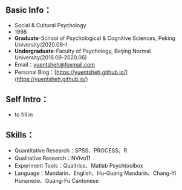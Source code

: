 ## Basic Info：

- Social & Cultural Psychology
- 1998
- **Graduate**-School of Psychological & Cognitive Sciences, Peking University(2020.09-)
- **Undergraduate**-Faculty of Psychology, Beijing Normal University(2016.09-2020.06)
- Email：yuentsheh@foxmail.com
- Personal Blog：[https://yuentsheh.github.io/](https://yuentsheh.github.io/)
<!-- - GitHub：[https://github.com/YuenTsheh](https://github.com/YuenTsheh) -->



## Self Intro：

- to fill in



## Skills：

- Quantitative Research：SPSS、PROCESS、R
- Qualitative Research：NVivo11
- Experiment Tools：Qualtrics、Matlab Psychtoolbox
- Language：Mandarin、English、Hu-Guang Mandarin、Chang-Yi Hunanese、Guang-Fu Cantonese





<!-- > Click my Avatar in the bottom to get my Wechat -->



<!-- ![记笔记](/img/tag-bg-1.jpg) -->
